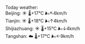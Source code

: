 Today weather:  
Beijing: ☀️   🌡️+17°C 🌬️↖4km/h  
Tianjin: ☀️   🌡️+18°C 🌬️↑4km/h  
Shijiazhuang: ☀️   🌡️+15°C 🌬️↓4km/h  
Tangshan: ☁️   🌡️+17°C 🌬️←9km/h  
